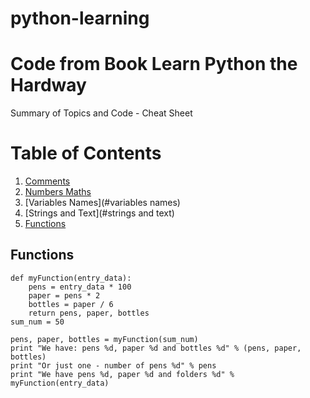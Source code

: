 # python-learning
# Code from Book Learn Python the Hardway
Summary of Topics and Code - Cheat Sheet

# Table of Contents
1. [Comments](#comments)
2. [Numbers Maths](#numbers_maths)
3. [Variables Names](#variables names)
4. [Strings and Text](#strings and text)
5. [Functions](#functions)


## Functions

```
def myFunction(entry_data):
    pens = entry_data * 100
    paper = pens * 2
    bottles = paper / 6
    return pens, paper, bottles
sum_num = 50

pens, paper, bottles = myFunction(sum_num)
print "We have: pens %d, paper %d and bottles %d" % (pens, paper, bottles)
print "Or just one - number of pens %d" % pens
print "We have pens %d, paper %d and folders %d" % myFunction(entry_data)
```
